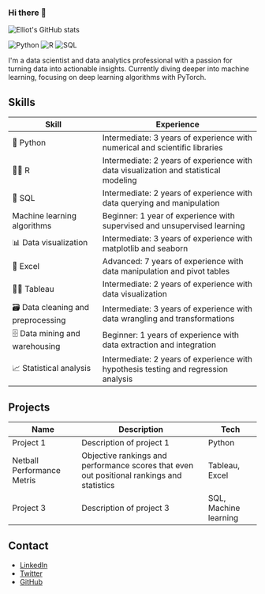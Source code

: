### Hi there 👋
![Elliot's GitHub stats](https://github-readme-stats.vercel.app/api?username=elynch05&show_icons=true&theme=transparent)



![Python](https://img.shields.io/badge/Python-Intermediate-blue)
![R](https://img.shields.io/badge/R-Intermediate-blue)
![SQL](https://img.shields.io/badge/SQL-Intermediate-blue)


I'm a data scientist and data analytics professional with a passion for turning data into actionable insights.
Currently diving deeper into machine learning, focusing on deep learning algorithms with PyTorch.

## Skills

| Skill          | Experience          |
| -------------- | ------------------ |
| :snake: Python         | Intermediate: 3 years of experience with numerical and scientific libraries |
| :man_technologist: R              | Intermediate: 2 years of experience with data visualization and statistical modeling |
| :electric_plug: SQL            | Intermediate: 2 years of experience with data querying and manipulation |
| Machine learning algorithms | Beginner: 1 year of experience with supervised and unsupervised learning |
| :bar_chart: Data visualization  | Intermediate: 3 years of experience with matplotlib and seaborn |
| :office: Excel           | Advanced: 7 years of experience with data manipulation and pivot tables |
| :man_in_tuxedo: Tableau         | Intermediate: 2 years of experience with data visualization |
| :card_file_box: Data cleaning and preprocessing | Intermediate: 3 years of experience with data wrangling and transformations |
| :file_cabinet: Data mining and warehousing | Beginner: 1 years of experience with data extraction and integration |
| :chart_with_upwards_trend: Statistical analysis | Intermediate: 2 years of experience with hypothesis testing and regression analysis |

## Projects

| Name                  | Description                                | Tech                          |
| --------------------- | ------------------------------------------ | ----------------------------- |
| Project 1             | Description of project 1                     | Python                     |
| Netball Performance Metris             | Objective rankings and performance scores that even out positional rankings and statistics                     | Tableau, Excel                |
| Project 3             | Description of project 3                     | SQL, Machine learning         |

## Contact

* [LinkedIn](https://www.linkedin.com/in/yourname)
* [Twitter](https://twitter.com/yourusername)
* [GitHub](https://github.com/yourusername)
